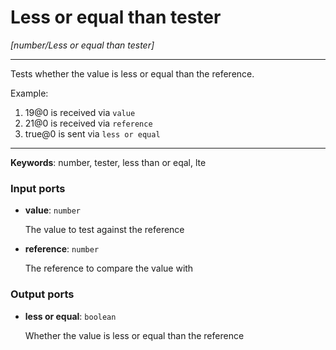 # Less or equal than tester

_[number/Less or equal than tester]_

---

Tests whether the value is less or equal than the reference.  
  
Example:  
  
1. 19@0 is received via `value`  
2. 21@0 is received via `reference`  
3. true@0 is sent via `less or equal`  

---

__Keywords__: number, tester, less than or eqal, lte

### Input ports

* __value__: ` number `


    The value to test against the reference  


* __reference__: ` number `


    The reference to compare the value with  

### Output ports

* __less or equal__: ` boolean `


    Whether the value is less or equal than the reference  

